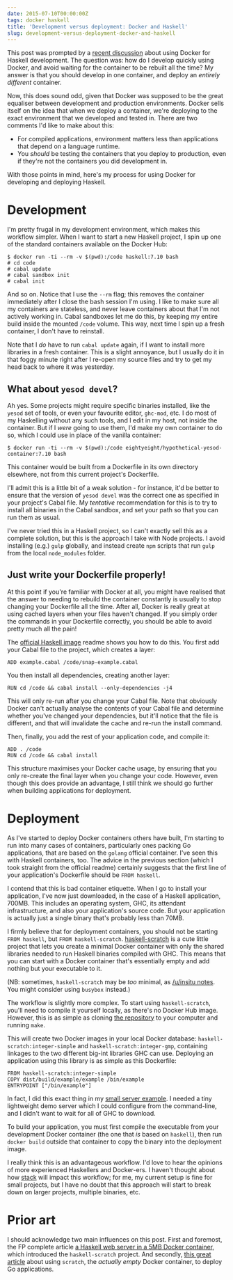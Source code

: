 ```yaml
---
date: 2015-07-10T00:00:00Z
tags: docker haskell
title: 'Development versus deployment: Docker and Haskell'
slug: development-versus-deployment-docker-and-haskell
---
```


This post was prompted by a [recent discussion](https://www.reddit.com/r/haskell/comments/3bmzn8/how_can_i_improve_build_time_especially_on_docker/) about using Docker for Haskell development.
The question was: how do I develop quickly using Docker, and avoid waiting for the container to be rebuilt all the time?
My answer is that you should develop in one container, and deploy an _entirely different_ container.

Now, this does sound odd, given that Docker was supposed to be the great equaliser between development and production environments.
Docker sells itself on the idea that when we deploy a container, we're deploying to the exact environment that we developed and tested in.
There are two comments I'd like to make about this:

 * For compiled applications, environment matters less than applications that depend on a language runtime.
 * You _should_ be testing the containers that you deploy to production, even if they're not the containers you did development in.

With those points in mind, here's my process for using Docker for developing and deploying Haskell.

# Development

I'm pretty frugal in my development environment, which makes this workflow simpler.
When I want to start a new Haskell project, I spin up one of the standard containers available on the Docker Hub:

    $ docker run -ti --rm -v $(pwd):/code haskell:7.10 bash
    # cd code
    # cabal update
    # cabal sandbox init
    # cabal init

And so on.
Notice that I use the `--rm` flag; this removes the container immediately after I close the bash session I'm using.
I like to make sure all my containers are stateless, and never leave containers about that I'm not actively working in.
Cabal sandboxes let me do this, by keeping my entire build inside the mounted `/code` volume.
This way, next time I spin up a fresh container, I don't have to reinstall.

Note that I _do_ have to run `cabal update` again, if I want to install more libraries in a fresh container.
This is a slight annoyance, but I usually do it in that foggy minute right after I re-open my source files and try to get my head back to where it was yesterday.

## What about `yesod devel`?

Ah yes.
Some projects might require specific binaries installed, like the `yesod` set of tools, or even your favourite editor, `ghc-mod`, etc.
I do most of my Haskelling without any such tools, and I edit in my host, not inside the container.
But if I _were_ going to use them, I'd make my own container to do so, which I could use in place of the vanilla container:

    $ docker run -ti --rm -v $(pwd):/code eightyeight/hypothetical-yesod-container:7.10 bash

This container would be built from a Dockerfile in its own directory elsewhere, not from this current project's Dockerfile.

I'll admit this is a little bit of a weak solution - for instance, it'd be better to ensure that the version of `yesod devel` was the correct one as specified in your project's Cabal file.
My _tentative_ recommendation for this is to try to install all binaries in the Cabal sandbox, and set your path so that you can run them as usual.

I've never tried this in a Haskell project, so I can't exactly sell this as a complete solution, but this is the approach I take with Node projects.
I avoid installing (e.g.) `gulp` globally, and instead create `npm` scripts that run `gulp` from the local `node_modules` folder.

## Just write your Dockerfile properly!

At this point if you're familiar with Docker at all, you might have realised that the answer to needing to rebuild the container constantly is usually to stop changing your Dockerfile all the time.
After all, Docker is really great at using cached layers when your files haven't changed.
If you simply order the commands in your Dockerfile correctly, you should be able to avoid pretty much all the pain!

The [official Haskell image](https://registry.hub.docker.com/_/haskell/) readme shows you how to do this.
You first add your Cabal file to the project, which creates a layer:

    ADD example.cabal /code/snap-example.cabal

You then install all dependencies, creating another layer:

    RUN cd /code && cabal install --only-dependencies -j4

This will only re-run after you change your Cabal file.
Note that obviously Docker can't actually analyse the contents of your Cabal file and determine whether you've changed your dependencies, but it'll notice that the file is different, and that will invalidate the cache and re-run the install command.

Then, finally, you add the rest of your application code, and compile it:

    ADD . /code
    RUN cd /code && cabal install

This structure maximises your Docker cache usage, by ensuring that you only re-create the final layer when you change your code.
However, even though this does provide an advantage, I still think we should go further when building applications for deployment.

# Deployment

As I've started to deploy Docker containers others have built, I'm starting to run into many cases of containers, particularly ones packing Go applications, that are based on the `golang` official container.
I've seen this with Haskell containers, too.
The advice in the previous section (which I took straight from the official readme) certainly suggests that the first line of your application's Dockerfile should be `FROM haskell`.

I contend that this is bad container etiquette.
When I go to install your application, I've now just downloaded, in the case of a Haskell application, 700MB.
This includes an operating system, GHC, its attendant infrastructure, and also your application's source code.
But your application is actually just a single binary that's probably less than 70MB.

I firmly believe that for deployment containers, you should not be starting `FROM haskell`, but `FROM haskell-scratch`.
[haskell-scratch](https://github.com/snoyberg/haskell-scratch) is a cute little project that lets you create a minimal Docker container with only the shared libraries needed to run Haskell binaries compiled with GHC.
This means that you can start with a Docker container that's essentially empty and add nothing but your executable to it.

(NB: sometimes, `haskell-scratch` may be _too_ minimal, as [/u/insitu notes](https://www.reddit.com/r/haskell/comments/3crcq7/development_versus_deployment_docker_and_haskell/csyaa4j).
You might consider using `busybox` instead.)

The workflow is slightly more complex.
To start using `haskell-scratch`, you'll need to compile it yourself locally, as there's no Docker Hub image.
However, this is as simple as cloning [the repository](https://github.com/snoyberg/haskell-scratch) to your computer and running `make`.

This will create two Docker images in your local Docker database: `haskell-scratch:integer-simple` and `haskell-scratch:integer-gmp`, containing linkages to the two different big-int libraries GHC can use.
Deploying an application using this library is as simple as this Dockerfile:

    FROM haskell-scratch:integer-simple
    COPY dist/build/example/example /bin/example
    ENTRYPOINT ["/bin/example"]

In fact, I did this exact thing in my [small server example](https://github.com/eightyeight/srvr).
I needed a tiny lightweight demo server which I could configure from the command-line, and I didn't want to wait for all of GHC to download.

To build your application, you must first compile the executable from your development Docker container (the one that _is_ based on `haskell`), then run `docker build` outside that container to copy the binary into the deployment image.

I really think this is an advantageous workflow.
I'd love to hear the opinions of more experienced Haskellers and Docker-ers.
I haven't thought about how [stack](https://github.com/commercialhaskell/stack) will impact this workflow; for me, my current setup is fine for small projects, but I have no doubt that this approach will start to break down on larger projects, multiple binaries, etc.

# Prior art

I should acknowledge two main influences on this post.
First and foremost, the FP complete article [a Haskell web server in a 5MB Docker container](https://www.fpcomplete.com/blog/2015/05/haskell-web-server-in-5mb), which introduced the `haskell-scratch` project.
And secondly, [this great article](http://blog.xebia.com/2014/07/04/create-the-smallest-possible-docker-container/) about using `scratch`, the _actually empty_ Docker container, to deploy Go applications.
